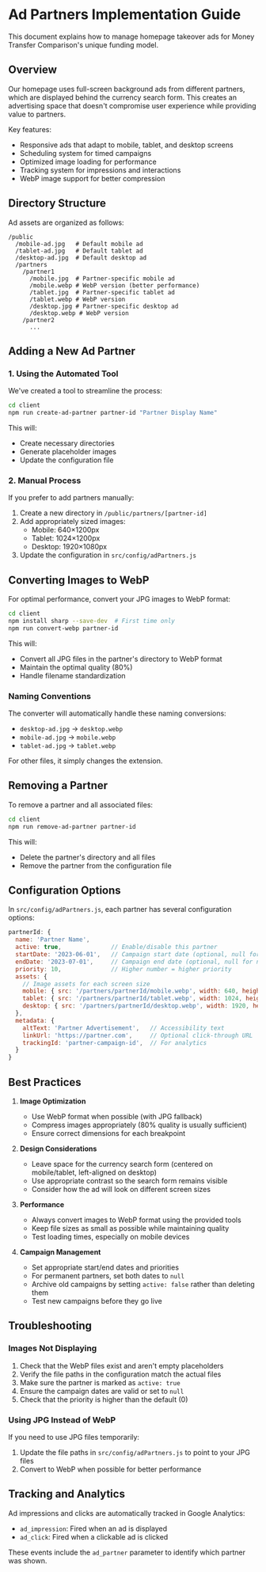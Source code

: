 # Ad Partners Implementation Guide

This document explains how to manage homepage takeover ads for Money Transfer Comparison's unique funding model.

## Overview

Our homepage uses full-screen background ads from different partners, which are displayed behind the currency search form. This creates an advertising space that doesn't compromise user experience while providing value to partners.

Key features:
- Responsive ads that adapt to mobile, tablet, and desktop screens
- Scheduling system for timed campaigns
- Optimized image loading for performance
- Tracking system for impressions and interactions
- WebP image support for better compression

## Directory Structure

Ad assets are organized as follows:

```
/public
  /mobile-ad.jpg   # Default mobile ad
  /tablet-ad.jpg   # Default tablet ad
  /desktop-ad.jpg  # Default desktop ad
  /partners
    /partner1
      /mobile.jpg  # Partner-specific mobile ad
      /mobile.webp # WebP version (better performance)
      /tablet.jpg  # Partner-specific tablet ad 
      /tablet.webp # WebP version
      /desktop.jpg # Partner-specific desktop ad
      /desktop.webp # WebP version
    /partner2
      ...
```

## Adding a New Ad Partner

### 1. Using the Automated Tool

We've created a tool to streamline the process:

```bash
cd client
npm run create-ad-partner partner-id "Partner Display Name"
```

This will:
- Create necessary directories
- Generate placeholder images
- Update the configuration file

### 2. Manual Process

If you prefer to add partners manually:

1. Create a new directory in `/public/partners/[partner-id]`
2. Add appropriately sized images:
   - Mobile: 640×1200px
   - Tablet: 1024×1200px
   - Desktop: 1920×1080px
3. Update the configuration in `src/config/adPartners.js`

## Converting Images to WebP

For optimal performance, convert your JPG images to WebP format:

```bash
cd client
npm install sharp --save-dev  # First time only
npm run convert-webp partner-id
```

This will:
- Convert all JPG files in the partner's directory to WebP format
- Maintain the optimal quality (80%)
- Handle filename standardization

### Naming Conventions

The converter will automatically handle these naming conversions:
- `desktop-ad.jpg` → `desktop.webp`
- `mobile-ad.jpg` → `mobile.webp`
- `tablet-ad.jpg` → `tablet.webp`

For other files, it simply changes the extension.

## Removing a Partner

To remove a partner and all associated files:

```bash
cd client
npm run remove-ad-partner partner-id
```

This will:
- Delete the partner's directory and all files
- Remove the partner from the configuration file

## Configuration Options

In `src/config/adPartners.js`, each partner has several configuration options:

```javascript
partnerId: {
  name: 'Partner Name',
  active: true,              // Enable/disable this partner
  startDate: '2023-06-01',   // Campaign start date (optional, null for always active)
  endDate: '2023-07-01',     // Campaign end date (optional, null for no end date)
  priority: 10,              // Higher number = higher priority
  assets: {
    // Image assets for each screen size
    mobile: { src: '/partners/partnerId/mobile.webp', width: 640, height: 1200 },
    tablet: { src: '/partners/partnerId/tablet.webp', width: 1024, height: 1200 },
    desktop: { src: '/partners/partnerId/desktop.webp', width: 1920, height: 1080 },
  },
  metadata: {
    altText: 'Partner Advertisement',   // Accessibility text
    linkUrl: 'https://partner.com',     // Optional click-through URL
    trackingId: 'partner-campaign-id',  // For analytics
  }
}
```

## Best Practices

1. **Image Optimization**
   - Use WebP format when possible (with JPG fallback)
   - Compress images appropriately (80% quality is usually sufficient)
   - Ensure correct dimensions for each breakpoint

2. **Design Considerations**
   - Leave space for the currency search form (centered on mobile/tablet, left-aligned on desktop)
   - Use appropriate contrast so the search form remains visible
   - Consider how the ad will look on different screen sizes

3. **Performance**
   - Always convert images to WebP format using the provided tools
   - Keep file sizes as small as possible while maintaining quality
   - Test loading times, especially on mobile devices

4. **Campaign Management**
   - Set appropriate start/end dates and priorities
   - For permanent partners, set both dates to `null`
   - Archive old campaigns by setting `active: false` rather than deleting them
   - Test new campaigns before they go live

## Troubleshooting

### Images Not Displaying

1. Check that the WebP files exist and aren't empty placeholders
2. Verify the file paths in the configuration match the actual files
3. Make sure the partner is marked as `active: true`
4. Ensure the campaign dates are valid or set to `null`
5. Check that the priority is higher than the default (0)

### Using JPG Instead of WebP

If you need to use JPG files temporarily:
1. Update the file paths in `src/config/adPartners.js` to point to your JPG files
2. Convert to WebP when possible for better performance

## Tracking and Analytics

Ad impressions and clicks are automatically tracked in Google Analytics:

- `ad_impression`: Fired when an ad is displayed
- `ad_click`: Fired when a clickable ad is clicked

These events include the `ad_partner` parameter to identify which partner was shown. 